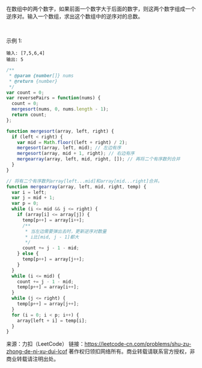在数组中的两个数字，如果前面一个数字大于后面的数字，则这两个数字组成一个逆序对。输入一个数组，求出这个数组中的逆序对的总数。

 

示例 1:
```
输入: [7,5,6,4]
输出: 5
```

```js
/**
 * @param {number[]} nums
 * @return {number}
 */
var count = 0;
var reversePairs = function(nums) {
  count = 0;
  mergesort(nums, 0, nums.length - 1);
  return count;
};

function mergesort(array, left, right) {
  if (left < right) {
    var mid = Math.floor((left + right) / 2);
    mergesort(array, left, mid); // 左边有序
    mergesort(array, mid + 1, right); // 右边有序
    mergearray(array, left, mid, right, []); // 再将二个有序数列合并
  }
}

// 将有二个有序数列array[left...mid]和array[mid...right]合并。
function mergearray(array, left, mid, right, temp) {
  var i = left;
  var j = mid + 1;
  var p = 0;
  while (i <= mid && j <= right) {
    if (array[i] <= array[j]) {
      temp[p++] = array[i++];
      /**
       * 当左边需要弹出去时，更新逆序对数量
       * i比[mid, j - 1]都大
       */
      count += j - 1 - mid;
    } else {
      temp[p++] = array[j++];
    }
  }
  while (i <= mid) {
    count += j - 1 - mid;
    temp[p++] = array[i++];
  }
  while (j <= right) {
    temp[p++] = array[j++];
  }
  for (i = 0; i < p; i++) {
    array[left + i] = temp[i];
  }
}
```

来源：力扣（LeetCode）
链接：https://leetcode-cn.com/problems/shu-zu-zhong-de-ni-xu-dui-lcof
著作权归领扣网络所有。商业转载请联系官方授权，非商业转载请注明出处。
